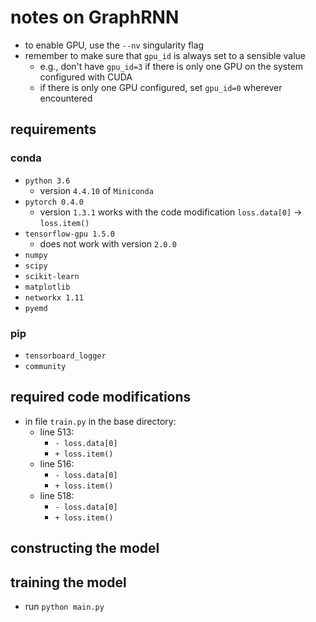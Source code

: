 #   notes on GraphRNN
- to enable GPU, use the `--nv` singularity flag
- remember to make sure that `gpu_id` is always set to a sensible value
    - e.g., don't have `gpu_id=3` if there is only one GPU on the system configured with CUDA
    - if there is only one GPU configured, set `gpu_id=0` wherever encountered

##  requirements
### conda
- `python 3.6`
    - version `4.4.10` of `Miniconda`
- `pytorch 0.4.0`
    - version `1.3.1` works with the code modification `loss.data[0]` -> `loss.item()`
- `tensorflow-gpu 1.5.0`
    - does not work with version `2.0.0`
- `numpy`
- `scipy`
- `scikit-learn`
- `matplotlib`
- `networkx 1.11`
- `pyemd`
### pip
- `tensorboard_logger`
- `community`

##  required code modifications
- in file `train.py` in the base directory:
    - line 513: 
        - `- loss.data[0]`
        + `+ loss.item()`
    - line 516: 
        - `- loss.data[0]`
        + `+ loss.item()`
    - line 518: 
        - `- loss.data[0]`
        + `+ loss.item()`

##  constructing the model

##  training the model
- run `python main.py`
